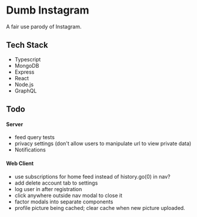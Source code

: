 # Dumb Instagram

A fair use parody of Instagram.

## Tech Stack

- Typescript
- MongoDB
- Express
- React
- Node.js
- GraphQL

## Todo

#### Server

- feed query tests
- privacy settings (don't allow users to manipulate url to view private data)
- Notifications

#### Web Client

- use subscriptions for home feed instead of history.go(0) in nav?
- add delete account tab to settings
- log user in after registration
- click anywhere outside nav modal to close it
- factor modals into separate components
- profile picture being cached; clear cache when new picture uploaded.
